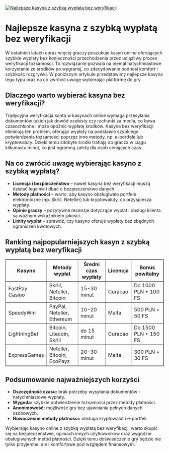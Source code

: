 [![Najlepsze kasyna z szybką wypłatą bez weryfikacji](https://123-caf.pages.dev/gitsignup.png)](https://vrmoo.ru/Bt82HjjY)

<h1>Najlepsze kasyna z szybką wypłatą bez weryfikacji</h1> <p>W ostatnich latach coraz więcej graczy poszukuje kasyn online oferujących szybkie wypłaty bez konieczności przechodzenia przez uciążliwy proces weryfikacji tożsamości. To rozwiązanie pozwala na niemal natychmiastowe korzystanie ze środków po wygranej, co zdecydowanie podnosi komfort i szybkość rozgrywki. W poniższym artykule przedstawimy najlepsze kasyna tego typu oraz na co zwrócić uwagę wybierając platformę do gry.</p> <h2>Dlaczego warto wybierać kasyna bez weryfikacji?</h2> <p>Tradycyjna weryfikacja konta w kasynach online wymaga przesyłania dokumentów takich jak dowód osobisty czy rachunki za media, co bywa czasochłonne i może opóźnić wypłatę środków. Kasyna bez weryfikacji eliminują ten problem, oferując wypłaty na podstawie szybkiego potwierdzenia tożsamości poprzez inne metody, np. e-portfele lub kryptowaluty. Dzięki temu zdobyte środki trafiają do gracza w ciągu kilkunastu minut, co jest ogromną zaletą dla osób ceniących czas.</p> <h2>Na co zwrócić uwagę wybierając kasyno z szybką wypłatą?</h2> <ul>   <li><strong>Licencja i bezpieczeństwo</strong> – nawet kasyna bez weryfikacji muszą działać legalnie i dbać o bezpieczeństwo danych.</li>   <li><strong>Metody płatności</strong> – warto, aby kasyno obsługiwało portfele elektroniczne (np. Skrill, Neteller) lub kryptowaluty, co przyspiesza wypłaty.</li>   <li><strong>Opinie graczy</strong> – pozytywne recenzje dotyczące wypłat i obsługi klienta są ważnym wskaźnikiem jakości.</li>   <li><strong>Limity wypłat</strong> – sprawdź, czy kasyno oferuje wypłaty bez zbędnych ograniczeń kwotowych.</li> </ul> <h2>Ranking najpopularniejszych kasyn z szybką wypłatą bez weryfikacji</h2> <table border="1" cellpadding="8" cellspacing="0">   <thead>     <tr>       <th>Kasyno</th>       <th>Metody wypłat</th>       <th>Średni czas wypłaty</th>       <th>Licencja</th>       <th>Bonus powitalny</th>     </tr>   </thead>   <tbody>     <tr>       <td>FastPay Casino</td>       <td>Skrill, Neteller, Bitcoin</td>       <td>15-30 minut</td>       <td>Curacao</td>       <td>Do 1000 PLN + 100 FS</td>     </tr>     <tr>       <td>SpeedyWin</td>       <td>PayPal, Neteller, Ethereum</td>       <td>10-20 minut</td>       <td>Malta</td>       <td>500 PLN + 50 FS</td>     </tr>     <tr>       <td>LightningBet</td>       <td>Bitcoin, Litecoin, Skrill</td>       <td>do 15 minut</td>       <td>Curacao</td>       <td>Do 1500 PLN + 150 FS</td>     </tr>     <tr>       <td>ExpressGames</td>       <td>Neteller, Bitcoin, EcoPayz</td>       <td>20-30 minut</td>       <td>Malta</td>       <td>300 PLN + 30 FS</td>     </tr>   </tbody> </table> <h2>Podsumowanie najważniejszych korzyści</h2> <ul>   <li><strong>Oszczędność czasu:</strong> brak potrzeby wysyłania dokumentów i natychmiastowe wypłaty.</li>   <li><strong>Wygoda:</strong> szybkie potwierdzenie tożsamości przez metody płatności.</li>   <li><strong>Anonimowość:</strong> możliwość gry bez ujawniania pełnych danych osobowych.</li>   <li><strong>Nowoczesne metody płatności:</strong> obsługa kryptowalut i e-portfeli.</li> </ul> <p>Wybierając kasyno online z szybką wypłatą bez weryfikacji, warto skupić się na bezpieczeństwie, opiniach innych użytkowników oraz wygodzie obsługiwanych metod płatności. Dzięki temu doświadczenie gry będzie nie tylko przyjemne, ale i komfortowe pod względem finansowym.</p>